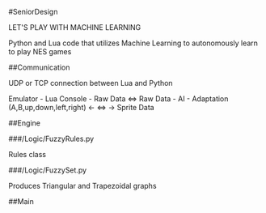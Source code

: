 #SeniorDesign

LET'S PLAY WITH MACHINE LEARNING

Python and Lua code that utilizes Machine Learning to autonomously learn to play NES games

##Communication

UDP or TCP connection between Lua and Python

Emulator - Lua Console - Raw Data <=> Raw Data - AI - Adaptation
      (A,B,up,down,left,right) <- <=> -> Sprite Data

##Engine

###/Logic/FuzzyRules.py

Rules class

###/Logic/FuzzySet.py

Produces Triangular and Trapezoidal graphs

##Main
